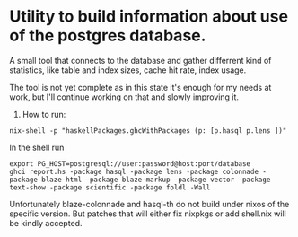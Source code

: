 # Utility to build information about use of the postgres database.


A small tool that connects to the database and gather differrent kind
of statistics, like table and index sizes, cache hit rate, index usage.

The tool is not yet complete as in this state it's enough for my needs
at work, but I'll continue working on that and slowly improving it.

1.  How to run:

```
nix-shell -p "haskellPackages.ghcWithPackages (p: [p.hasql p.lens ])"
```

In the shell run

```
export PG_HOST=postgresql://user:password@host:port/database
ghci report.hs -package hasql -package lens -package colonnade -package blaze-html -package blaze-markup -package vector -package text-show -package scientific -package foldl -Wall
```

Unfortunately blaze-colonnade and hasql-th do not build under nixos
of the specific version. But patches that will either fix nixpkgs
or add shell.nix will be kindly accepted.
